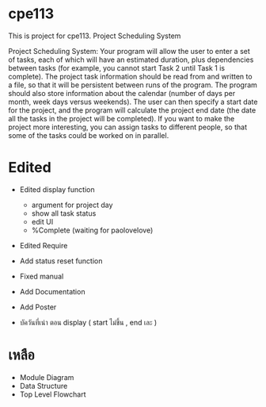 cpe113
======

This is project for cpe113. Project Scheduling System

Project Scheduling System: Your program will allow the user to enter a set of tasks, each of which will have an estimated duration, plus dependencies between tasks (for example, you cannot start Task 2 until Task 1 is complete). The project task information should be read from and written to a file, so that it will be persistent between runs of the program. The program should also store information about the calendar (number of days per month, week days versus weekends). The user can then specify a start date for the project, and the program will calculate the project end date (the date all the tasks in the project will be completed). If you want to make the project more interesting, you can assign tasks to different people, so that some of the tasks could be worked on in parallel.

Edited
======

- Edited display function
	+ argument for project day
	+ show all task status
	+ edit UI
	+ %Complete (waiting for paolovelove)

- Edited Require

- Add status reset function

- Fixed manual

- Add Documentation

- Add Poster

- บัควันที่เน่า ตอน display ( start ไม่ขึ้น , end เละ )

เหลือ
======
+ Module Diagram
+ Data Structure
+ Top Level Flowchart
